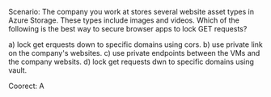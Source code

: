 Scenario: The company you work at stores several website asset types in Azure Storage. These types include images and videos. Which of the following is the best way to secure browser apps to lock GET requests?

a) lock get erquests down to specific domains using cors.
b) use private link on the company's websites.
c) use private endpoints between the VMs and the company websits.
d) lock get requests dwn to specific domains using vault.

Coorect: A